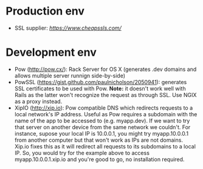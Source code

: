 # Production env
* SSL supplier: *https://www.cheapssls.com/*

# Development env
* Pow (http://pow.cx/): Rack Server for OS X (generates .dev domains and allows multiple server runnign side-by-side)
* PowSSL (https://gist.github.com/paulnicholson/2050941): generates SSL certificates to be used with Pow. **Note:** it doesn't work well with Rails as the latter won't recognize the request as through SSL. Use NGIX as a proxy instead.
* XipIO (http://xip.io): Pow compatible DNS which redirects requests to a local network's IP address. Useful as Pow requires a subdomain with the name of the app to be accessed to (e.g. myapp.dev). If we want to try that server on another device from the same network we couldn't. For instance, supose your local IP is 10.0.0.1, you might try myapp.10.0.0.1 from another computer but that won't work as IPs are not domains. Xip.io fixes this as it will redirect all requests to its subdomains to a local IP. So, you would try for the example above to access myapp.10.0.0.1.xip.io and you're good to go, no installation required.
